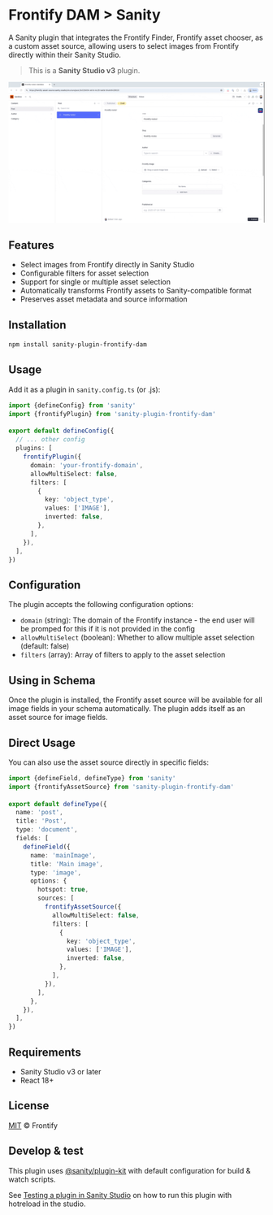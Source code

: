 # Frontify DAM > Sanity

A Sanity plugin that integrates the Frontify Finder, Frontify asset chooser, as a custom asset source, allowing users to select images from Frontify directly within their Sanity Studio.

> This is a **Sanity Studio v3** plugin.

![Frontify demo](/assets/Sanity_Frontify_Plugin.gif)

## Features

- Select images from Frontify directly in Sanity Studio
- Configurable filters for asset selection
- Support for single or multiple asset selection
- Automatically transforms Frontify assets to Sanity-compatible format
- Preserves asset metadata and source information

## Installation

```sh
npm install sanity-plugin-frontify-dam
```

## Usage

Add it as a plugin in `sanity.config.ts` (or .js):

```ts
import {defineConfig} from 'sanity'
import {frontifyPlugin} from 'sanity-plugin-frontify-dam'

export default defineConfig({
  // ... other config
  plugins: [
    frontifyPlugin({
      domain: 'your-frontify-domain',
      allowMultiSelect: false,
      filters: [
        {
          key: 'object_type',
          values: ['IMAGE'],
          inverted: false,
        },
      ],
    }),
  ],
})
```

## Configuration

The plugin accepts the following configuration options:

- `domain` (string): The domain of the Frontify instance - the end user will be promped for this if it is not provided in the config
- `allowMultiSelect` (boolean): Whether to allow multiple asset selection (default: false)
- `filters` (array): Array of filters to apply to the asset selection

## Using in Schema

Once the plugin is installed, the Frontify asset source will be available for all image fields in your schema automatically. The plugin adds itself as an asset source for image fields.

## Direct Usage

You can also use the asset source directly in specific fields:

```ts
import {defineField, defineType} from 'sanity'
import {frontifyAssetSource} from 'sanity-plugin-frontify-dam'

export default defineType({
  name: 'post',
  title: 'Post',
  type: 'document',
  fields: [
    defineField({
      name: 'mainImage',
      title: 'Main image',
      type: 'image',
      options: {
        hotspot: true,
        sources: [
          frontifyAssetSource({
            allowMultiSelect: false,
            filters: [
              {
                key: 'object_type',
                values: ['IMAGE'],
                inverted: false,
              },
            ],
          }),
        ],
      },
    }),
  ],
})
```

## Requirements

- Sanity Studio v3 or later
- React 18+

## License

[MIT](LICENSE) © Frontify

## Develop & test

This plugin uses [@sanity/plugin-kit](https://github.com/sanity-io/plugin-kit)
with default configuration for build & watch scripts.

See [Testing a plugin in Sanity Studio](https://github.com/sanity-io/plugin-kit#testing-a-plugin-in-sanity-studio)
on how to run this plugin with hotreload in the studio.
